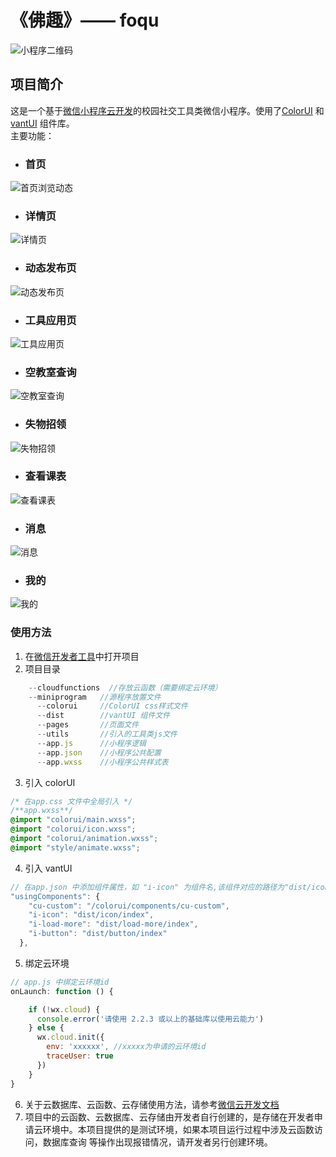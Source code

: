 # 《佛趣》—— foqu
![小程序二维码](https://s3.bmp.ovh/imgs/2022/03/159d40f7fe6cba9d.jpg)
## 项目简介
这是一个基于[微信小程序云开发](https://developers.weixin.qq.com/miniprogram/dev/wxcloud/basis/getting-started.html)的校园社交工具类微信小程序。使用了[ColorUI](https://github.com/weilanwl/ColorUI) 
和 [vantUI](https://youzan.github.io/vant-weapp/#/intro) 组件库。  
主要功能：
- ### 首页
![首页浏览动态](https://s3.bmp.ovh/imgs/2022/03/d8a76e52ee83d3c2.jpg)
- ### 详情页
![详情页](https://s3.bmp.ovh/imgs/2022/03/50035a02e0621100.jpg)
- ### 动态发布页
![动态发布页](https://s3.bmp.ovh/imgs/2022/03/ee9adc8affd3ddca.jpg)
- ### 工具应用页
![工具应用页](https://s3.bmp.ovh/imgs/2022/03/0e1beb69bd9f5456.jpg)
- ### 空教室查询
![空教室查询](https://s3.bmp.ovh/imgs/2022/03/508d02a3951d7d98.jpg)
- ### 失物招领
![失物招领](https://s3.bmp.ovh/imgs/2022/03/670904d31f9ba105.jpg)
- ### 查看课表
![查看课表](https://s3.bmp.ovh/imgs/2022/03/386e9b9ac81d26c1.jpg)
- ### 消息
![消息](https://s3.bmp.ovh/imgs/2022/03/f66b301821eef283.jpg)
- ### 我的
![我的](https://s3.bmp.ovh/imgs/2022/03/218c321abc19d165.jpg)

### 使用方法

1. 在[微信开发者工具](https://developers.weixin.qq.com/miniprogram/dev/devtools/devtools.html)中打开项目
2. 项目目录
```javascript
	--cloudfunctions  //存放云函数（需要绑定云环境）
	--miniprogram	//源程序放置文件
	  --colorui		//ColorUI css样式文件
	  --dist		//vantUI 组件文件
	  --pages		//页面文件
	  --utils		//引入的工具类js文件
	  --app.js		//小程序逻辑
	  --app.json	//小程序公共配置
	  --app.wxss	//小程序公共样式表
```
3. 引入 colorUI
```css
/* 在app.css 文件中全局引入 */
/**app.wxss**/
@import "colorui/main.wxss";
@import "colorui/icon.wxss";
@import "colorui/animation.wxss";
@import "style/animate.wxss";
```
4. 引入 vantUI
```javascript
// 在app.json 中添加组件属性，如 "i-icon" 为组件名,该组件对应的路径为"dist/icon/index"
"usingComponents": {
    "cu-custom": "/colorui/components/cu-custom",
    "i-icon": "dist/icon/index",
    "i-load-more": "dist/load-more/index",
    "i-button": "dist/button/index"
  },
```
5. 绑定云环境
```javascript
// app.js 中绑定云环境id
onLaunch: function () {

    if (!wx.cloud) {
      console.error('请使用 2.2.3 或以上的基础库以使用云能力')
    } else {
      wx.cloud.init({
        env: 'xxxxxx', //xxxxx为申请的云环境id
        traceUser: true
      })
    }
}
```
6. 关于云数据库、云函数、云存储使用方法，请参考[微信云开发文档](https://developers.weixin.qq.com/miniprogram/dev/wxcloud/basis/getting-started.html)
7. 项目中的云函数、云数据库、云存储由开发者自行创建的，是存储在开发者申请云环境中。本项目提供的是测试环境，如果本项目运行过程中涉及云函数访问，数据库查询
等操作出现报错情况，请开发者另行创建环境。